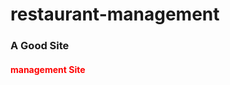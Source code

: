 # restaurant-management
<html>
  <head>
    <style>
      h4{
        color:red;
      }
    </style>
  </head>
  <body>
    <h3>A Good Site</h3>
    <h4>management Site</h4>
  </body>
</html>
